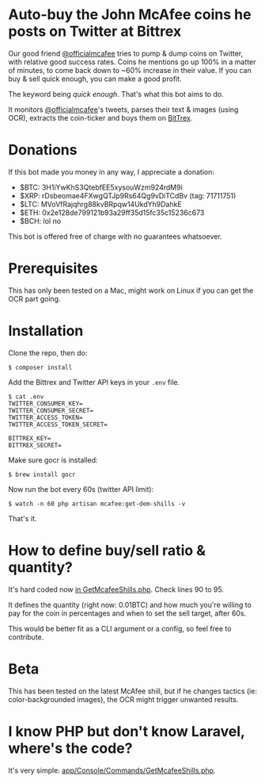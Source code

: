 # Auto-buy the John McAfee coins he posts on Twitter at Bittrex

Our good friend [@officialmcafee](https://twitter.com/officialmcafee) tries to pump & dump coins on Twitter, with relative good success rates. Coins he mentions go up 100% in a matter of minutes, to come back down to ~60% increase in their value. If you can buy & sell quick enough, you can make a good profit.

The keyword being *quick enough*. That's what this bot aims to do.

It monitors [@officialmcafee](https://twitter.com/officialmcafee)'s tweets, parses their text & images (using OCR), extracts the coin-ticker and buys them on [BitTrex](https://bittrex.com/).

# Donations

If this bot made you money in any way, I appreciate a donation:

- $BTC: 3H1iYwKhS3QtebfEE5xysouWzm924rdM9i
- $XRP: rDsbeomae4FXwgQTJp9Rs64Qg9vDiTCdBv (tag: 71711751)
- $LTC: MVoVfRajqhrg88kvBRpqw14UkdYh9DahkE
- $ETH: 0x2e128de799121b93a29ff35d15fc35c15236c673
- $BCH: lol no

This bot is offered free of charge with no guarantees whatsoever.

# Prerequisites

This has only been tested on a Mac, might work on Linux if you can get the OCR part going.

# Installation

Clone the repo, then do:

```
$ composer install
```

Add the Bittrex and Twitter API keys in your `.env` file.

```
$ cat .env
TWITTER_CONSUMER_KEY=
TWITTER_CONSUMER_SECRET=
TWITTER_ACCESS_TOKEN=
TWITTER_ACCESS_TOKEN_SECRET=

BITTREX_KEY=
BITTREX_SECRET=
```

Make sure gocr is installed:

```
$ brew install gocr
```

Now run the bot every 60s (twitter API limit):

```
$ watch -n 60 php artisan mcafee:get-dem-shills -v
```

That's it.

# How to define buy/sell ratio & quantity?

It's hard coded now [in GetMcafeeShills.php](https://github.com/mattiasgeniar/McAfee-Shill-Bot/blob/master/app/Console/Commands/GetMcafeeShills.php). Check lines 90 to 95.

It defines the quantity (right now: 0.01BTC) and how much you're willing to pay for the coin in percentages and when to set the sell target, after 60s.

This would be better fit as a CLI argument or a config, so feel free to contribute.

# Beta

This has been tested on the latest McAfee shill, but if he changes tactics (ie: color-backgrounded images), the OCR might trigger unwanted results.

# I know PHP but don't know Laravel, where's the code?

It's very simple: [app/Console/Commands/GetMcafeeShills.php](https://github.com/mattiasgeniar/McAfee-Shill-Bot/blob/master/app/Console/Commands/GetMcafeeShills.php).
